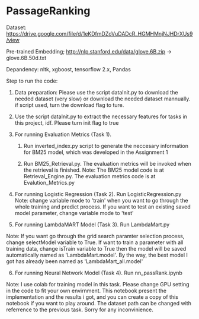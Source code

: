 # PassageRanking

Dataset: https://drive.google.com/file/d/1eKDfmDZoVuDADcR_HGMHMnjNJHDrXUs9/view

Pre-trained Embedding; http://nlp.stanford.edu/data/glove.6B.zip -> glove.6B.50d.txt

Depandency: nltk, xgboost, tensorflow 2.x, Pandas

Step to run the code:

1. Data preparation: Please use the script dataInit.py to download the needed dataset (very slow) or download the needed dataset mannually. if script used, turn the download flag to ture.

2. Use the script dataInit.py to extract the necessary features for tasks in this project, idf. Please turn init flag to true

3. For running Evaluation Metrics (Task 1).
    1. Run inverted_index.py script to generate the neccesary information for BM25 model, which was developed in the Assignment 1

    2. Run BM25_Retrieval.py. The evaluation metrics will be invoked when the retrieval is finished.
    Note: The BM25 model code is at Retrieval_Engine.py. The evaluation metrics code is at Evalution_Metrics.py

4. For running Logistic Regression (Task 2). Run LogisticRegression.py
Note: change variable mode to 'train' when you want to go through the whole training and predict process. If you want to test an existing saved model parameter, change variable mode to 'test'

5. For running LambdaMART Model (Task 3). Run LambdaMart.py

Note: If you want go through the grid search paramter selection process, change selectModel variable to True. If want to 
train a parameter with all training data, change isTrain variable to True then the model will be saved automatically named as 'LambdaMart.model'. By the way, the best model I got has already been named as 'LambdaMart_all.model'

6. For running Neural Network Model (Task 4). Run nn_passRank.ipynb

Note: I use colab for training model in this task. Please change GPU setting in the code to fit your own envirnment. This notebook present the implementation and the results i got, and you can create a copy of this notebook if you want to play around. The dataset path can be changed with referrence to the previous task. Sorry for any inconvinience.
